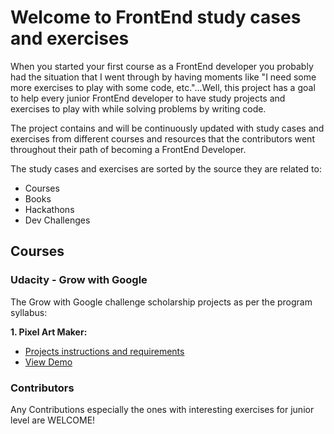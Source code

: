 # Welcome to FrontEnd study cases and exercises 

When you started your first course as a FrontEnd developer you probably had the situation that I went through by having moments like "I need some more exercises to play with some code, etc."...Well, this project has a goal to help every junior FrontEnd developer to have study projects and exercises to play with while solving problems by writing code.

The project contains and will be continuously updated with study cases and exercises from different courses and resources that the contributors went throughout their path of becoming a FrontEnd Developer. 

The study cases and exercises are sorted by the source they are related to: 

  - Courses 
  - Books 
  - Hackathons 
  - Dev Challenges 

## Courses 

### Udacity - Grow with Google
The Grow with Google challenge scholarship projects as per the program syllabus:
 
**1. Pixel Art Maker:**
  - [Projects instructions and requirements](https://github.com/Kaisky/frontEndExercises/tree/master/PixelArtMaker)
  - [View Demo](https://kaisky.github.io/frontEndExercises/PixelArtMaker/)

### Contributors 

Any Contributions especially the ones with interesting exercises for junior level are WELCOME!  
